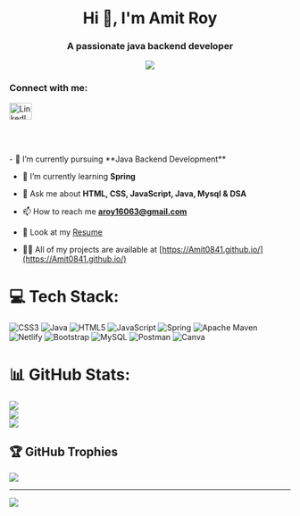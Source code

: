 <h1 align="center">Hi 👋, I'm Amit Roy</h1>
<h3 align="center">A passionate java backend developer</h3>
<div align="center">
  <img height="" src="https://media0.giphy.com/media/qgQUggAC3Pfv687qPC/200.webp?cid=ecf05e47l1ahxndseu2uvbiw4a2bq2thd6u59n814agkrlf3&rid=200.webp&ct=g"  />
</div>
<h3 align="left">Connect with me:</h3>
<p align="left">
<a href="https://linkedin.com/in/amit roy" target="blank"><img align="center" src="https://media4.giphy.com/media/HQTYdpx1yhxWpugAi2/giphy.gif?cid=ecf05e474d13a9du3fm663pgxm33lhj00243k21o9qync7ji&rid=giphy.gif&ct=s" alt="LinkedIn" height="30" width="40" /></a>
  </p>
  <br>
    <br>
  <p>
- 🔭 I’m currently pursuing **Java Backend Development**
  
- 🌱 I’m currently learning **Spring**

- 💬 Ask me about **HTML, CSS, JavaScript, Java, Mysql  & DSA**

- 📫 How to reach me **aroy16063@gmail.com**

- 📃 Look at my [Resume](https://drive.google.com/file/d/1WcBFkGCgEt_frdzjlxroYvERnTUr7bVb/view?usp=sharing) 

- 👨‍💻 All of my projects are available at [https://Amit0841.github.io/](https://Amit0841.github.io/)
</p>


# 💻 Tech Stack:
![CSS3](https://img.shields.io/badge/css3-%231572B6.svg?style=for-the-badge&logo=css3&logoColor=white) ![Java](https://img.shields.io/badge/java-%23ED8B00.svg?style=for-the-badge&logo=java&logoColor=white) ![HTML5](https://img.shields.io/badge/html5-%23E34F26.svg?style=for-the-badge&logo=html5&logoColor=white) ![JavaScript](https://img.shields.io/badge/javascript-%23323330.svg?style=for-the-badge&logo=javascript&logoColor=%23F7DF1E)  ![Spring](https://img.shields.io/badge/spring-%236DB33F.svg?style=for-the-badge&logo=spring&logoColor=white) ![Apache Maven](https://img.shields.io/badge/Apache%20Maven-C71A36?style=for-the-badge&logo=Apache%20Maven&logoColor=white) ![Netlify](https://img.shields.io/badge/netlify-%23000000.svg?style=for-the-badge&logo=netlify&logoColor=#00C7B7) ![Bootstrap](https://img.shields.io/badge/bootstrap-%23563D7C.svg?style=for-the-badge&logo=bootstrap&logoColor=white) ![MySQL](https://img.shields.io/badge/mysql-%2300f.svg?style=for-the-badge&logo=mysql&logoColor=white) ![Postman](https://img.shields.io/badge/Postman-FF6C37?style=for-the-badge&logo=postman&logoColor=white)  ![Canva](https://img.shields.io/badge/Canva-%2300C4CC.svg?style=for-the-badge&logo=Canva&logoColor=white)


# 📊 GitHub Stats:
![](https://github-readme-stats.vercel.app/api?username=Amit0841&theme=dark&hide_border=false&include_all_commits=false&count_private=false)<br/>
![](https://github-readme-streak-stats.herokuapp.com/?user=Amit0841&theme=dark&hide_border=false)<br/>
![](https://github-readme-stats.vercel.app/api/top-langs/?username=Amit0841&theme=dark&hide_border=false&include_all_commits=false&count_private=false&layout=compact)

## 🏆 GitHub Trophies
![](https://github-profile-trophy.vercel.app/?username=Amit0841&theme=radical&no-frame=false&no-bg=true&margin-w=4)

---
[![](https://visitcount.itsvg.in/api?id=Amit0841&icon=0&color=0)](https://visitcount.itsvg.in)

<!-- Proudly created with GPRM ( https://gprm.itsvg.in ) -->
